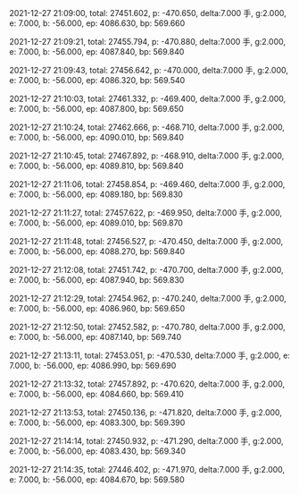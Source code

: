 2021-12-27 21:09:00, total: 27451.602, p: -470.650, delta:7.000 手, g:2.000, e: 7.000, b: -56.000, ep: 4086.630, bp: 569.660

2021-12-27 21:09:21, total: 27455.794, p: -470.880, delta:7.000 手, g:2.000, e: 7.000, b: -56.000, ep: 4087.840, bp: 569.840

2021-12-27 21:09:43, total: 27456.642, p: -470.000, delta:7.000 手, g:2.000, e: 7.000, b: -56.000, ep: 4086.320, bp: 569.540

2021-12-27 21:10:03, total: 27461.332, p: -469.400, delta:7.000 手, g:2.000, e: 7.000, b: -56.000, ep: 4087.800, bp: 569.650

2021-12-27 21:10:24, total: 27462.666, p: -468.710, delta:7.000 手, g:2.000, e: 7.000, b: -56.000, ep: 4090.010, bp: 569.840

2021-12-27 21:10:45, total: 27467.892, p: -468.910, delta:7.000 手, g:2.000, e: 7.000, b: -56.000, ep: 4089.810, bp: 569.840

2021-12-27 21:11:06, total: 27458.854, p: -469.460, delta:7.000 手, g:2.000, e: 7.000, b: -56.000, ep: 4089.180, bp: 569.830

2021-12-27 21:11:27, total: 27457.622, p: -469.950, delta:7.000 手, g:2.000, e: 7.000, b: -56.000, ep: 4089.010, bp: 569.870

2021-12-27 21:11:48, total: 27456.527, p: -470.450, delta:7.000 手, g:2.000, e: 7.000, b: -56.000, ep: 4088.270, bp: 569.840

2021-12-27 21:12:08, total: 27451.742, p: -470.700, delta:7.000 手, g:2.000, e: 7.000, b: -56.000, ep: 4087.940, bp: 569.830

2021-12-27 21:12:29, total: 27454.962, p: -470.240, delta:7.000 手, g:2.000, e: 7.000, b: -56.000, ep: 4086.960, bp: 569.650

2021-12-27 21:12:50, total: 27452.582, p: -470.780, delta:7.000 手, g:2.000, e: 7.000, b: -56.000, ep: 4087.140, bp: 569.740

2021-12-27 21:13:11, total: 27453.051, p: -470.530, delta:7.000 手, g:2.000, e: 7.000, b: -56.000, ep: 4086.990, bp: 569.690

2021-12-27 21:13:32, total: 27457.892, p: -470.620, delta:7.000 手, g:2.000, e: 7.000, b: -56.000, ep: 4084.660, bp: 569.410

2021-12-27 21:13:53, total: 27450.136, p: -471.820, delta:7.000 手, g:2.000, e: 7.000, b: -56.000, ep: 4083.300, bp: 569.390

2021-12-27 21:14:14, total: 27450.932, p: -471.290, delta:7.000 手, g:2.000, e: 7.000, b: -56.000, ep: 4083.430, bp: 569.340

2021-12-27 21:14:35, total: 27446.402, p: -471.970, delta:7.000 手, g:2.000, e: 7.000, b: -56.000, ep: 4084.670, bp: 569.580